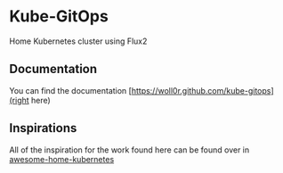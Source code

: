 # Kube-GitOps

Home Kubernetes cluster using Flux2

## Documentation

You can find the documentation
[https://woll0r.github.com/kube-gitops](right here)

## Inspirations

All of the inspiration for the work found here can be found over in
[awesome-home-kubernetes]

[awesome-home-kubernetes]: https://github.com/k8s-at-home/awesome-home-kubernetes
